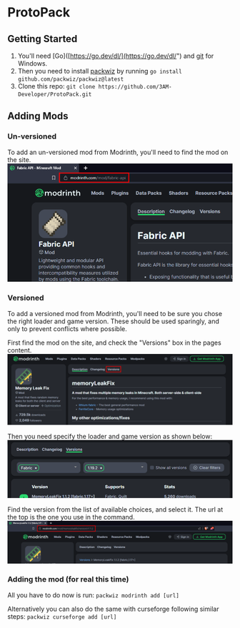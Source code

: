 
# ProtoPack

## Getting Started

1. You'll need [Go]([https://go.dev/dl/](https://go.dev/dl/") and [git](https://git-scm.com/) for Windows.
3. Then you need to install [packwiz](https://github.com/packwiz/packwiz) by running `go install github.com/packwiz/packwiz@latest`
4. Clone this repo: `git clone https://github.com/3AM-Developer/ProtoPack.git`


## Adding Mods

### Un-versioned 
To add an un-versioned mod from Modrinth, you'll need to find the mod on the site.
![unversioned mod url](https://github.com/3AM-Developer/ProtoPack/blob/master/resources/unversioned_mod.png)

### Versioned
To add a versioned mod from Modrinth, you'll need to be sure you chose the right loader and game version. These should be used sparingly, and only to prevent conflicts where possible.

First find the mod on the site, and check the "Versions" box in the pages content.
![select versions](https://github.com/3AM-Developer/ProtoPack/blob/master/resources/select_versions.png)

Then you need specify the loader and game version as shown below:
![specify loader and version](https://github.com/3AM-Developer/ProtoPack/blob/master/resources/specify_loader_and_gameversion.png)

Find the version from the list of available choices, and select it. The url at the top is the one you use in the command.
![found url](https://github.com/3AM-Developer/ProtoPack/blob/master/resources/versioned_mod.png)

### Adding the mod (for real this time)
All you have to do now is run:
`packwiz modrinth add [url]`

Alternatively you can also do the same with curseforge following similar steps:
`packwiz curseforge add [url]`
